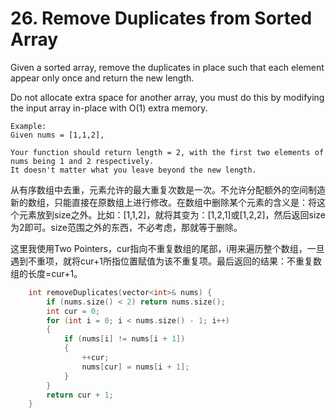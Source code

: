 # 26. Remove Duplicates from Sorted Array
Given a sorted array, remove the duplicates in place such that each element appear only once and return the new length.

Do not allocate extra space for another array, you must do this by modifying the input array in-place with O(1) extra memory.

```
Example:
Given nums = [1,1,2],

Your function should return length = 2, with the first two elements of nums being 1 and 2 respectively.
It doesn't matter what you leave beyond the new length.
```
从有序数组中去重，元素允许的最大重复次数是一次。不允许分配额外的空间制造新的数组，只能直接在原数组上进行修改。在数组中删除某个元素的含义是：将这个元素放到size之外。比如：[1,1,2]，就将其变为：[1,2,1]或[1,2,2]，然后返回size为2即可。size范围之外的东西，不必考虑，那就等于删除。

这里我使用Two Pointers，cur指向不重复数组的尾部，i用来遍历整个数组，一旦遇到不重项，就将cur+1所指位置赋值为该不重复项。最后返回的结果：不重复数组的长度=cur+1。
```cpp
	int removeDuplicates(vector<int>& nums) {
		if (nums.size() < 2) return nums.size();
		int cur = 0;
		for (int i = 0; i < nums.size() - 1; i++)
		{
			if (nums[i] != nums[i + 1])
			{
				++cur;
				nums[cur] = nums[i + 1];
			}
		}
		return cur + 1;
	}
```
